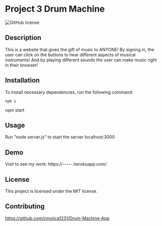 # Project 3 Drum Machine

![GitHub license](https://img.shields.io/badge/license-MIT-blue.svg)

## Description

This is a website that gives the gift of music to ANYONE! By signing in, the user can click on the buttons to hear different aspects of musical instruments! And by playing different sounds the user can make music right in their browser!

## Installation

To install necessary dependencies, run the following command:
​

```
npm i
```

npm start

## Usage

Run "node server.js" to start the server localhost:3000

## Demo

Visit to see my work: https://-----.herokuapp.com/

## License

This project is licensed under the MIT license.

## Contributing

https://github.com/cmojica1231/Drum-Machine-App

 